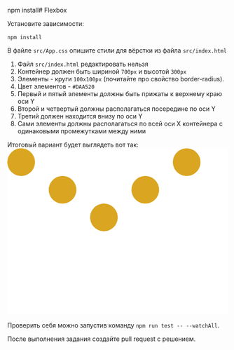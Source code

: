 npm install# Flexbox

Установите зависимости:

```
npm install
```

В файле `src/App.css` опишите стили для вёрстки из файла `src/index.html`

1. Файл `src/index.html` редактировать нельзя
2. Контейнер должен быть шириной `700px` и высотой `300px`
3. Элементы - круги `100х100px` (почитайте про свойство border-radius).
4. Цвет элементов - `#DAA520`
5. Первый и пятый элементы должны быть прижаты к верхнему краю оси Y
6. Второй и четвертый должны располагаться посередине по оси Y
7. Третий должен находится внизу по оси Y
8. Сами элементы должны располагаться по всей оси Х контейнера с одинаковыми промежутками между ними

Итоговый вариант будет выглядеть вот так: ![](./src/__image_snapshots__/app-test-ts-flexbox-рисуется-нужное-изображение-1-snap.png)

Проверить себя можно запустив команду `npm run test -- --watchAll`.

После выполнения задания создайте pull request с решением.
